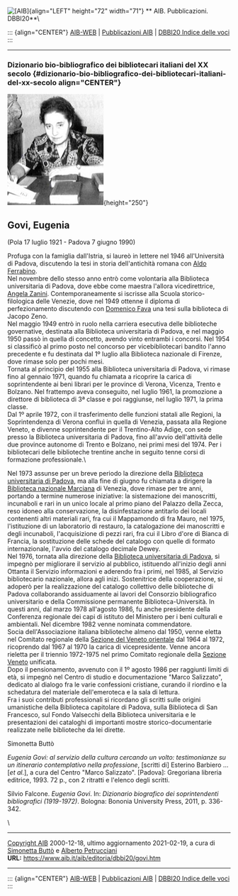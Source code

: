 ![\[AIB\]](/aib/wi/aibv72.gif){align="LEFT" height="72" width="71"}
** AIB. Pubblicazioni. DBBI20**\

::: {align="CENTER"}
[AIB-WEB](/) \| [Pubblicazioni AIB](/pubblicazioni/) \| [DBBI20 Indice
delle voci](dbbi20.htm)
:::

------------------------------------------------------------------------

### Dizionario bio-bibliografico dei bibliotecari italiani del XX secolo {#dizionario-bio-bibliografico-dei-bibliotecari-italiani-del-xx-secolo align="CENTER"}

![\[Ritratto\]](govi.jpg){height="250"}

## Govi, Eugenia

(Pola 17 luglio 1921 - Padova 7 giugno 1990)

Profuga con la famiglia dall\'Istria, si laureò in lettere nel 1946
all\'Università di Padova, discutendo la tesi in storia dell\'antichità
romana con [Aldo Ferrabino](ferrabino.htm).\
Nel novembre dello stesso anno entrò come volontaria alla Biblioteca
universitaria di Padova, dove ebbe come maestra l\'allora
vicedirettrice, [Angela Zanini](zanini.htm). Contemporaneamente si
iscrisse alla Scuola storico-filologica delle Venezie, dove nel 1949
ottenne il diploma di perfezionamento discutendo con [Domenico
Fava](favad.htm) una tesi sulla biblioteca di Jacopo Zeno.\
Nel maggio 1949 entrò in ruolo nella carriera esecutiva delle
biblioteche governative, destinata alla Biblioteca universitaria di
Padova, e nel maggio 1950 passò in quella di concetto, avendo vinto
entrambi i concorsi. Nel 1954 si classificò al primo posto nel concorso
per vicebibliotecari bandito l\'anno precedente e fu destinata dal 1º
luglio alla Biblioteca nazionale di Firenze, dove rimase solo per pochi
mesi.\
Tornata al principio del 1955 alla Biblioteca universitaria di Padova,
vi rimase fino al gennaio 1971, quando fu chiamata a ricoprire la carica
di soprintendente ai beni librari per le province di Verona, Vicenza,
Trento e Bolzano. Nel frattempo aveva conseguito, nel luglio 1961, la
promozione a direttore di biblioteca di 3ª classe e poi raggiunse, nel
luglio 1971, la prima classe.\
Dal 1º aprile 1972, con il trasferimento delle funzioni statali alle
Regioni, la Soprintendenza di Verona confluì in quella di Venezia,
passata alla Regione Veneto, e divenne soprintendente per il
Trentino-Alto Adige, con sede presso la Biblioteca universitaria di
Padova, fino all\'avvio dell\'attività delle due province autonome di
Trento e Bolzano, nei primi mesi del 1974. Per i bibliotecari delle
biblioteche trentine anche in seguito tenne corsi di formazione
professionale.\

Nel 1973 assunse per un breve periodo la direzione della [Biblioteca
universitaria di Padova](/aib/stor/teche/pd-uni.htm), ma alla fine di
giugno fu chiamata a dirigere la [Biblioteca nazionale
Marciana](/aib/stor/teche/ve-mar.htm) di Venezia, dove rimase per tre
anni, portando a termine numerose iniziative: la sistemazione dei
manoscritti, incunaboli e rari in un unico locale al primo piano del
Palazzo della Zecca, reso idoneo alla conservazione, la disinfestazione
antitarlo dei locali contenenti altri materiali rari, fra cui il
Mappamondo di fra Mauro, nel 1975, l\'istituzione di un laboratorio di
restauro, la catalogazione dei manoscritti e degli incunaboli,
l\'acquisizione di pezzi rari, fra cui il Libro d\'ore di Bianca di
Francia, la sostituzione delle schede del catalogo con quelle di formato
internazionale, l\'avvio del catalogo decimale Dewey.\
Nel 1976, tornata alla direzione della [Biblioteca universitaria di
Padova](/aib/stor/teche/pd-uni.htm), si impegnò per migliorare il
servizio al pubblico, istituendo all\'inizio degli anni Ottanta il
Servizio informazioni e aderendo fra i primi, nel 1985, al Servizio
bibliotecario nazionale, allora agli inizi. Sostenitrice della
cooperazione, si adoperò per la realizzazione del catalogo collettivo
delle biblioteche di Padova collaborando assiduamente ai lavori del
Consorzio bibliografico universitario e della Commissione permanente
Biblioteca-Università. In questi anni, dal marzo 1978 all\'agosto 1986,
fu anche presidente della Conferenza regionale dei capi di istituto del
Ministero per i beni culturali e ambientali. Nel dicembre 1982 venne
nominata commendatore.\
Socia dell\'Associazione italiana biblioteche almeno dal 1950, venne
eletta nel Comitato regionale della [Sezione del Veneto
orientale](/aib/stor/sezioni/ven-or.htm) dal 1964 al 1972, ricoprendo
dal 1967 al 1970 la carica di vicepresidente. Venne ancora rieletta per
il triennio 1972-1975 nel primo Comitato regionale della [Sezione
Veneto](/aib/stor/sezioni/ven.htm) unificata.\
Dopo il pensionamento, avvenuto con il 1º agosto 1986 per raggiunti
limiti di età, si impegnò nel Centro di studio e documentazione \"Marco
Salizzato\", dedicato al dialogo fra le varie confessioni cristiane,
curando il riordino e la schedatura del materiale dell\'emeroteca e la
sala di lettura.\
Fra i suoi contributi professionali si ricordano gli scritti sulle
origini umanistiche della Biblioteca capitolare di Padova, sulla
Biblioteca di San Francesco, sul Fondo Valsecchi della Biblioteca
universitaria e le presentazioni dei cataloghi di importanti mostre
storico-documentarie realizzate nelle biblioteche da lei dirette.

Simonetta Buttò

*Eugenia Govi: al servizio della cultura cercando un volto:
testimonianze su un itinerario contemplativo nella professione*,
\[scritti di\] Esterino Barbiero \... \[*et al.*\], a cura del Centro
\"Marco Salizzato\". \[Padova\]: Gregoriana libreria editrice, 1993. 72
p., con 2 ritratti e l\'elenco degli scritti.

Silvio Falcone. *Eugenia Govi*. In: *Dizionario biografico dei
soprintendenti bibliografici (1919-1972)*. Bologna: Bononia University
Press, 2011, p. 336-342.

\

------------------------------------------------------------------------

[Copyright AIB](/su-questo-sito/dichiarazione-di-copyright-aib-web/)
2000-12-18, ultimo aggiornamento 2021-02-19, a cura di [Simonetta
Buttò](/aib/redazione3.htm) e [Alberto
Petrucciani](/su-questo-sito/redazione-aib-web/)\
**URL:** https://www.aib.it/aib/editoria/dbbi20/govi.htm

------------------------------------------------------------------------

::: {align="CENTER"}
[AIB-WEB](/) \| [Pubblicazioni AIB](/pubblicazioni/) \| [DBBI20 Indice
delle voci](dbbi20.htm)
:::

